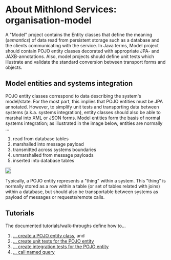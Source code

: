 # About Mithlond Services: organisation-model

A "Model" project contains the Entity classes that define the meaning (*semantics*) of data read from persistent 
storage such as a database and the clients communicating with the service. In Java terms, Model project should 
contain POJO entity classes decorated with appropriate JPA- and JAXB-annotations. Also, model projects should
define unit tests which illustrate and validate the standard conversion between transport forms and objects.

## Model entities and systems integration

POJO entity classes correspond to data describing the system's model/state. For the most part, this implies that
POJO entities must be JPA annotated. However, to simplify unit tests and transporting data between systems (a.k.a. 
systems integration), entity classes should also be able to marshal into XML or JSON forms. Model entities form the 
basis of normal systems integration; as illustrated in the image below, entities are normally ...

1. read from database tables
2. marshalled into message payload
3. transmitted across systems boundaries
4. unmarshalled from message payloads
5. inserted into database tables

<img src="images/integration101.png" style="border: solid DarkGray 1px;" />
 
Typically, a POJO entity represents a "thing" within a system. This "thing" is normally stored as a row within a 
table (or set of tables related with joins) within a database, but should also be transportable between systems as 
payload of messages or requests/remote calls.   

## Tutorials 

The documented tutorials/walk-throughs define how to... 

1. [... create a POJO entity class](./creating_pojo_entities.html), and
2. [... create unit tests for the POJO entity](./creating_entity_unit_tests.html)
3. [... create integration tests for the POJO entity](./creating_entity_integration_tests.html)
4. [... call named query](./call_named_query.md)

